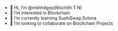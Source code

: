 - 👋 Hi, I’m @nishhdgop(Nischith T N)
- 👀 I’m interested in Blockchain
- 🌱 I’m currently learning SushiSwap,Solona
- 💞️ I’m looking to collaborate on Blockchain Projects


<!---
nishhdgop/nishhdgop is a ✨ special ✨ repository because its `README.md` (this file) appears on your GitHub profile.
You can click the Preview link to take a look at your changes.
--->
